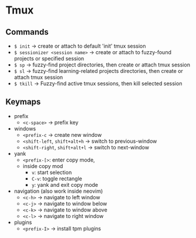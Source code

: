# Tmux

## Commands

-   `$ init` -> create or attach to default 'init' tmux session
-   `$ sessionizer <session name>` -> create or attach to fuzzy-found projects or specified session
-   `$ sp` -> fuzzy-find project directories, then create or attach tmux session
-   `$ sl` -> fuzzy-find learning-related projects directories, then create or attach tmux session
-   `$ tkill` -> Fuzzy-find active tmux sessions, then kill selected session

## Keymaps

-   prefix
    -   `<c-space>` -> prefix key
-   windows
    -   `<prefix-c` -> create new window
    -   `<shift-left`, `shift+alt+h` -> switch to previous-window
    -   `<shift-right`, `shift+alt+l` -> switch to next-window
-   yank
    -   `<prefix-[>`: enter copy mode,
    -   inside copy mod
        -   `v`: start selection
        -   `C-v`: toggle rectangle
        -   `y`: yank and exit copy mode
-   navigation (also work inside neovim)
    -   `<c-h>` -> navigate to left window
    -   `<c-j>` -> navigate to window below
    -   `<c-k>` -> navigate to window above
    -   `<c-l>` -> navigate to right window
-   plugins
    -   `<prefix-I>` -> install tpm plugins
